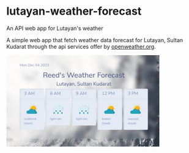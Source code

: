 # lutayan-weather-forecast
An API web app for Lutayan's weather

A simple web app that fetch weather data forecast for Lutayan, Sultan Kudarat through the api services offer by [openweather.org](https://openweathermap.org/).

<img src="./app-pic.png" width="400">